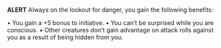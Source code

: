 __**ALERT**__
Always on the lookout for danger, you gain the following benefits:

• You gain a +5 bonus to initiative.
• You can’t be surprised while you are conscious.
• Other creatures don’t gain advantage on attack rolls against you as a result of being hidden from you.